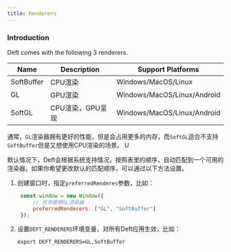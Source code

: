 ```yaml
---
title: Renderers
---
```


### Introduction

Deft comes with the following 3 renderers.

| Name         | Description          | Support Platforms                         |
|------------|-------------|------------------------------|
| SoftBuffer | CPU渲染       | Windows/MacOS/Linux          | 
| GL         | GPU渲染       | Windows/MacOS/Linux/Android  | 
| SoftGL     | CPU渲染，GPU呈现 | Windows/MacOS/Linux/Android  |

通常，`GL`渲染器拥有更好的性能，但是会占用更多的内存，而`SoftGL`适合不支持`SoftBuffer`但是又想使用CPU渲染的场景。
U 

默认情况下，Deft会根据系统支持情况，按照表里的顺序，自动匹配到一个可用的渲染器。如果你希望更改默认的匹配顺序，可以通过以下方法设置。

1. 创建窗口时，指定`preferredRenderes`参数，比如：
   ```javascript
    const window = new Window({
        // 优先使用GL渲染器
        preferredRenderers: ["GL", "SoftBuffer"]
    });
   ```
2. 设置`DEFT_RENDERERS`环境变量，对所有Deft应用生效，比如：
   ```
   export DEFT_RENDERERS=GL,SoftBuffer
   ```